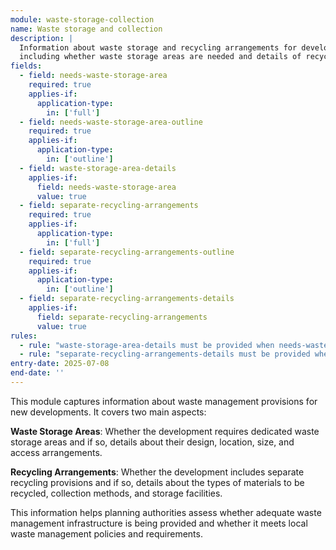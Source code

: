 ```yaml
---
module: waste-storage-collection
name: Waste storage and collection
description: |
  Information about waste storage and recycling arrangements for developments, 
  including whether waste storage areas are needed and details of recycling provisions
fields:
  - field: needs-waste-storage-area
    required: true
    applies-if:
      application-type:
        in: ['full']
  - field: needs-waste-storage-area-outline
    required: true
    applies-if:
      application-type:
        in: ['outline']
  - field: waste-storage-area-details
    applies-if:
      field: needs-waste-storage-area
      value: true
  - field: separate-recycling-arrangements
    required: true
    applies-if:
      application-type:
        in: ['full']
  - field: separate-recycling-arrangements-outline
    required: true
    applies-if:
      application-type:
        in: ['outline']
  - field: separate-recycling-arrangements-details
    applies-if:
      field: separate-recycling-arrangements
      value: true
rules:
  - rule: "waste-storage-area-details must be provided when needs-waste-storage-area is true"
  - rule: "separate-recycling-arrangements-details must be provided when separate-recycling-arrangements is true"
entry-date: 2025-07-08
end-date: ''
---
```


This module captures information about waste management provisions for new developments. It covers two main aspects:

**Waste Storage Areas**: Whether the development requires dedicated waste storage areas and if so, details about their design, location, size, and access arrangements.

**Recycling Arrangements**: Whether the development includes separate recycling provisions and if so, details about the types of materials to be recycled, collection methods, and storage facilities.

This information helps planning authorities assess whether adequate waste management infrastructure is being provided and whether it meets local waste management policies and requirements.
